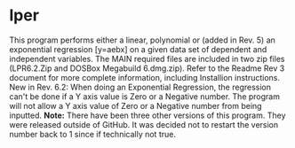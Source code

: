 # lper
This program performs either a linear, polynomial or (added in Rev. 5) an exponential regression [y=aebx] on a given data set of dependent and independent variables. 
The MAIN required files are included in two zip files (LPR6.2.Zip and DOSBox Megabuild 6.dmg.zip).
Refer to the Readme Rev 3 document for more complete information, including Installion instructions.
New in Rev. 6.2: When doing an Exponential Regression, the regression can't be done if a Y axis value is Zero or a Negative number. The program will not allow a Y axis value of Zero or a Negative number from being inputted.
**Note:** There have been three other versions of this program. They were released outside of GitHub. It was decided not to restart the version number back to 1 since if technically not true.

